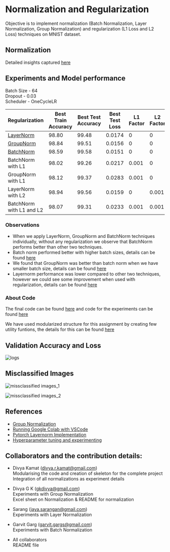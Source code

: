 # Normalization and Regularization

Objective is to implement normalization (Batch Normalization, Layer Normalization, Group Normalization) and regularization (L1 Loss and L2 Loss) techniques on MNIST dataset.

## Normalization  

Detailed insights captured [here](https://github.com/gkdivya/EVA/tree/main/6_BatchNormalization_Regularization/Normalization)



## Experiments and Model performance

Batch Size - 64 <br>
Dropout   - 0.03 <br>
Scheduler - OneCycleLR <br>

|Regularization|	Best Train Accuracy	| Best Test Accuracy |	Best Test Loss| L1 Factor | L2 Factor|
|------------|-----------------|-------------|----------|---|---|
|[LayerNorm](https://github.com/gkdivya/EVA/tree/main/6_BatchNormalization_Regularization/Experiments/LayerNorm)|98.80|99.48|0.0174|0|0
|[GroupNorm](https://github.com/gkdivya/EVA/tree/main/6_BatchNormalization_Regularization/Experiments/GroupNorm)|98.84|99.51|0.0156|0|0
|[BatchNorm](https://github.com/gkdivya/EVA/tree/main/6_BatchNormalization_Regularization/Experiments/BatchNorm)|98.59|99.58|0.0151|0|0
|BatchNorm with L1 |98.02|99.26|0.0217|0.001|0
|GroupNorm with L1|98.12|99.37|0.0283|0.001|0
|LayerNorm with L2|98.94|99.56|0.0159|0|0.001
|BatchNorm with L1 and L2|98.07|99.31|0.0233|0.001|0.001

### Observations
- When we apply LayerNorm, GroupNorm and BatchNorm techniques individually, without any regularization we observe that BatchNorm performs better than other two techniques.
- Batch norm performed better with higher batch sizes, details can be found [here](https://github.com/gkdivya/EVA/blob/main/6_BatchNormalization_Regularization/Experiments/BatchNorm/README.md)
- We found that GroupNorm was better than batch norm when we have smaller batch size, details can be found [here](https://github.com/gkdivya/EVA/blob/main/6_BatchNormalization_Regularization/Experiments/GroupNorm/README.md)
- Layernorm performance was lower compared to other two techniques, however we could see some improvement when used with regularization, details can be found [here](https://github.com/gkdivya/EVA/blob/main/6_BatchNormalization_Regularization/Experiments/LayerNorm/README.md)




### About Code

The final code can be found [here](https://github.com/gkdivya/EVA/blob/main/6_BatchNormalization_Regularization/MNIST_Normalization_and_Regularization_v1.ipynb) and code for the experiments can be found [here](https://github.com/gkdivya/EVA/tree/main/6_BatchNormalization_Regularization/Experiments)

We have used modularized structure for this assignment by creating few utility funtions, the details for this can be found [here](https://github.com/gkdivya/EVA/tree/main/6_BatchNormalization_Regularization/utils)


## Validation Accuracy and Loss  

![logs](https://user-images.githubusercontent.com/42609155/121720624-f2dde900-cb00-11eb-913b-24bc7614d6c4.png)


## Misclassified Images

![missclassified images_1](https://user-images.githubusercontent.com/42609155/121721901-63d1d080-cb02-11eb-8610-6c0f0fe4c23c.png)

![missclassified images_2](https://user-images.githubusercontent.com/42609155/121722837-74cf1180-cb03-11eb-8edc-0fcc995fc52e.png)

## References

- [Group Normalization](https://www.youtube.com/watch?v=l_3zj6HeWUE&t=430s)
- [Running Google Colab with VSCode](https://eide.ai/vscode/2020/09/14/colab-vscode-gpu.html)
- [Pytorch Layernorm Implementation](https://discuss.pytorch.org/t/is-there-a-layer-normalization-for-conv2d/7595/3)
- [Hyperparameter tuning and experimenting](https://deeplizard.com/learn/video/ycxulUVoNbk)

## Collaborators and the contribution details:

- Divya Kamat (divya.r.kamat@gmail.com)</br>
   Modularising the code and creation of skeleton for the complete project </br>
   Integration of all normalizations as experiment details </br>

- Divya G K (gkdivya@gmail.com)</br>
   Experiments with Group Normalization </br>
   Excel sheet on Normalization & README for normalization</br>

- Sarang (jaya.sarangan@gmail.com)</br>
   Experiments with Layer Normalization </br>

- Garvit Garg (garvit.gargs@gmail.com)</br>
   Experiments with Batch Normalization </br>
   
- All collaborators</br>
   README file </br>
